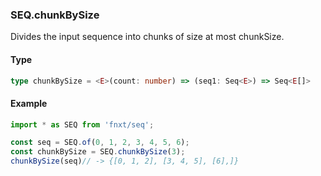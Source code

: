 ### SEQ.chunkBySize
Divides the input sequence into chunks of size at most chunkSize.

#### Type
```ts
type chunkBySize = <E>(count: number) => (seq1: Seq<E>) => Seq<E[]>
```

#### Example
```ts
import * as SEQ from 'fnxt/seq';

const seq = SEQ.of(0, 1, 2, 3, 4, 5, 6);
const chunkBySize = SEQ.chunkBySize(3);
chunkBySize(seq)// -> {[0, 1, 2], [3, 4, 5], [6],]}
```
